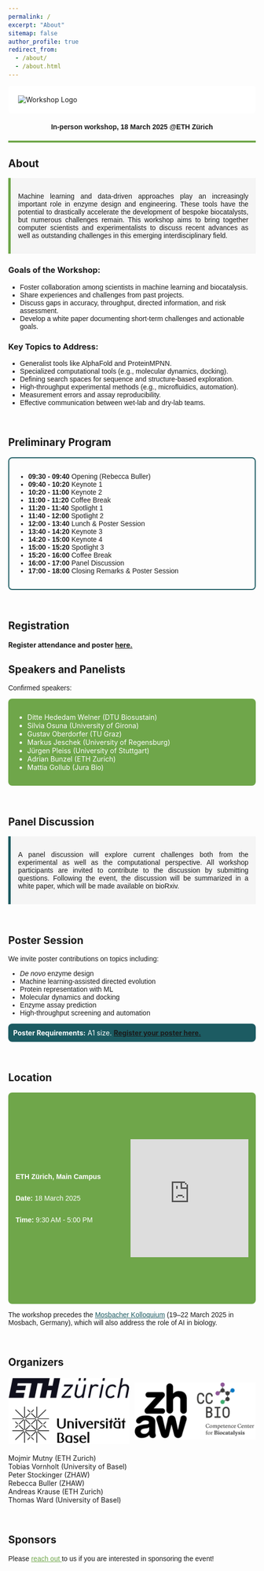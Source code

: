 ```yaml
---
permalink: /
excerpt: "About"
sitemap: false
author_profile: true
redirect_from: 
  - /about/
  - /about.html
---
```


<div style="background-color: white; padding: 20px; border-radius: 8px;">
  <img src="images/logo.png" alt="Workshop Logo" style="max-height: 50vh; display: block; margin: 0 auto;" />
</div>

#### <center style="font-family: 'Arial Nova Light', Arial, sans-serif;"> In-person workshop, 18 March 2025 @ETH Zürich</center> ####

<div style="border-bottom: 4px solid #6FA64A; margin-top: 20px;"></div>

## About
<div style="padding: 15px; background-color: #f5f5f5; border-left: 5px solid #6FA64A;">
  <p style="text-align: justify; font-family: 'Arial Nova Light', Arial, sans-serif;">Machine learning and data-driven approaches play an increasingly important role in enzyme design and engineering. These tools have the potential to drastically accelerate the development of bespoke biocatalysts, but numerous challenges remain. This workshop aims to bring together computer scientists and experimentalists to discuss recent advances as well as outstanding challenges in this emerging interdisciplinary field.</p>
</div>

### Goals of the Workshop:
<ul style="list-style-type: square; font-family: 'Arial Nova Light', Arial, sans-serif;">
  <li>Foster collaboration among scientists in machine learning and biocatalysis.</li>
  <li>Share experiences and challenges from past projects.</li>
  <li>Discuss gaps in accuracy, throughput, directed information, and risk assessment.</li>
  <li>Develop a white paper documenting short-term challenges and actionable goals.</li>
</ul>

### Key Topics to Address:
<ul style="list-style-type: square; font-family: 'Arial Nova Light', Arial, sans-serif;">
  <li>Generalist tools like AlphaFold and ProteinMPNN.</li>
  <li>Specialized computational tools (e.g., molecular dynamics, docking).</li>
  <li>Defining search spaces for sequence and structure-based exploration.</li>
  <li>High-throughput experimental methods (e.g., microfluidics, automation).</li>
  <li>Measurement errors and assay reproducibility.</li>
  <li>Effective communication between wet-lab and dry-lab teams.</li>
</ul>

&nbsp;

## Preliminary Program
<div style="border: 2px solid #1C5B62; border-radius: 8px; padding: 15px;">
  <ul style="font-family: 'Arial Nova Light', Arial, sans-serif;">
    <li><strong>09:30 - 09:40</strong> Opening (Rebecca Buller)</li>
    <li><strong>09:40 - 10:20</strong> Keynote 1</li>
    <li><strong>10:20 - 11:00</strong> Keynote 2</li>
    <li><strong>11:00 - 11:20</strong> Coffee Break</li>
    <li><strong>11:20 - 11:40</strong> Spotlight 1</li>
    <li><strong>11:40 - 12:00</strong> Spotlight 2</li>
    <li><strong>12:00 - 13:40</strong> Lunch & Poster Session</li>
    <li><strong>13:40 - 14:20</strong> Keynote 3</li>
    <li><strong>14:20 - 15:00</strong> Keynote 4</li>
    <li><strong>15:00 - 15:20</strong> Spotlight 3</li>
    <li><strong>15:20 - 16:00</strong> Coffee Break</li>
    <li><strong>16:00 - 17:00</strong> Panel Discussion</li>
    <li><strong>17:00 - 18:00</strong> Closing Remarks & Poster Session</li>
  </ul>
</div>

&nbsp;
## Registration
  <strong>Register attendance and poster [here.](
  https://docs.google.com/forms/d/e/1FAIpQLSf5HvdtoYE5jChAGrXDEQVhW1MelSfl4QyUY97rLQePhtVLEg/viewform?usp=dialog) </strong>

## Speakers and Panelists
<p style="font-family: 'Arial Nova Light', Arial, sans-serif;">Confirmed speakers:</p>
<div style="background-color: #6FA64A; color: white; padding: 15px; border-radius: 8px;">
  <ul>
    <li>Ditte Hededam Welner (DTU Biosustain)</li>
    <li>Silvia Osuna (University of Girona)</li>
    <li>Gustav Oberdorfer (TU Graz)</li>
    <li>Markus Jeschek (University of Regensburg)</li>
    <li>Jürgen Pleiss (University of Stuttgart)</li>
    <li>Adrian Bunzel (ETH Zurich)</li>
    <li>Mattia Gollub (Jura Bio)</li>
  </ul>
</div>

&nbsp;

## Panel Discussion
<div style="padding: 15px; background-color: #f5f5f5; border-left: 5px solid #1C5B62;">
  <p style="text-align: justify; font-family: 'Arial Nova Light', Arial, sans-serif;">A panel discussion will explore current challenges both from the experimental as well as the computational perspective. All workshop participants are invited to contribute to the discussion by submitting questions. Following the event, the discussion will be summarized in a white paper, which will be made available on bioRxiv.</p>
</div>

&nbsp;

## Poster Session
<p style="font-family: 'Arial Nova Light', Arial, sans-serif;">We invite poster contributions on topics including:</p>
<ul style="list-style-type: disc; font-family: 'Arial Nova Light', Arial, sans-serif;">
  <li><em>De novo</em> enzyme design</li>
  <li>Machine learning-assisted directed evolution</li>
  <li>Protein representation with ML</li>
  <li>Molecular dynamics and docking</li>
  <li>Enzyme assay prediction</li>
  <li>High-throughput screening and automation</li>
</ul>

<div style="padding: 10px; background-color: #1C5B62; color: white; border-radius: 8px;">
  <strong>Poster Requirements:</strong> A1 size.  
  <strong><a href="  https://docs.google.com/forms/d/e/1FAIpQLSf5HvdtoYE5jChAGrXDEQVhW1MelSfl4QyUY97rLQePhtVLEg/viewform?usp=dialog" target="_blank">Register your poster here.</a></strong>
</div>

&nbsp;

## Location
<div style="background-color: #6FA64A; color: white; padding: 15px; border-radius: 8px; display: flex; justify-content: space-between; height: 400px;"> 
  <!-- Left Column (Text) -->
  <div style="flex: 1; padding-right: 20px; display: flex; flex-direction: column; justify-content: center;">
    <p style="font-family: 'Arial Nova Light', Arial, sans-serif;"><strong>ETH Zürich, Main Campus</strong></p>
    <p style="font-family: 'Arial Nova Light', Arial, sans-serif;"><strong>Date:</strong> 18 March 2025</p>
    <p style="font-family: 'Arial Nova Light', Arial, sans-serif;"><strong>Time:</strong> 9:30 AM - 5:00 PM</p>
  </div>
  
  <!-- Right Column (Map) -->
  <div style="flex: 1; display: flex; justify-content: center; align-items: center; position: relative;">
    <iframe 
      src="https://www.google.com/maps/embed?pb=!1m18!1m12!1m3!1d107465.2871738979!2d8.420312774503204!3d47.405257509342526!2m3!1f0!2f0!3f0!3m2!1i1024!2i768!4f13.1!3m3!1m2!1s0x479aa10077f7ad79%3A0xa00b68137ff59d55!2sETH%20HG!5e0!3m2!1sde!2sch!4v1734633219843!5m2!1sde!2sch" 
      style="border:0; height: 60%; aspect-ratio: 1;" 
      allowfullscreen="" 
      loading="lazy" 
      referrerpolicy="no-referrer-when-downgrade">
    </iframe>
  </div>
</div>


<p style="font-family: 'Arial Nova Light', Arial, sans-serif;">The workshop precedes the <a href="https://mosbacher-kolloquium.org/home.html" target="_blank" style="color: #1C5B62;">Mosbacher Kolloquium</a> (19–22 March 2025 in Mosbach, Germany), which will also address the role of AI in biology.</p>

&nbsp;

## Organizers
<div style="display: grid; grid-template-columns: repeat(auto-fit, minmax(100px, 1fr)); gap: 10px; align-items: center; justify-items: center; margin-top: 20px;">
    <div style="width: 100%; display: flex; justify-content: center; align-items: center;">
        <img src="images/ETH_and_Basel.png" style="max-width: 100%; object-fit: contain;" />
    </div>
    <div style="width: 100%; display: flex; justify-content: center; align-items: center;">
        <img src="images/zhaw_and_ccbio.png" style="max-width: 100%; object-fit: contain;" />
    </div>
</div>


<ul style="list-style-type: none; padding-left: 0; margin-top: 20px;">
  <li>Mojmir Mutny (ETH Zurich)</li>
  <li>Tobias Vornholt (University of Basel)</li>
  <li>Peter Stockinger (ZHAW)</li>
  <li>Rebecca Buller (ZHAW)</li>
  <li>Andreas Krause (ETH Zurich)</li>
  <li>Thomas Ward (University of Basel)</li>
</ul>

&nbsp;

## Sponsors
<p style="font-family: 'Arial Nova Light', Arial, sans-serif;">
    Please 
    <a href="https://mlbiocat.github.io/mlbiocat2025/_pages/contact_form.html" 
       onclick="window.open(this.href, '_blank', 'width=800,height=600'); return false;" 
       style="color: #6FA64A; text-decoration: underline;">
        reach out
    </a> 
    to us if you are interested in sponsoring the event!
</p>

